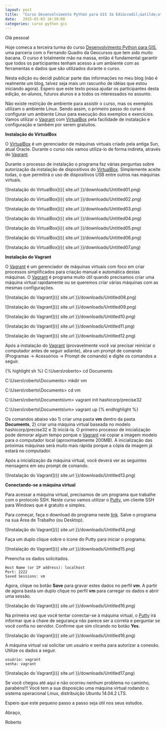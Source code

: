 ```yaml
---
layout: post
title:  "Curso Desenvolvimento Python para GIS 3a Edi&ccedil;&atilde;o"
date:   2015-03-03 16:39:00
categories: curso python gis
---
```


Ol&aacute; pessoal

Hoje comeca a terceira turma do curso [Desenvolvimento Python para GIS][geocursos-python], uma parceria com o Fernando Quadro da Geocursos que tem sido muito bacana. O curso &eacute; totalmente m&atilde;o na massa, ent&atilde;o &eacute; fundamental garantir que todos os participantes tenham acesso a um ambiente com as ferramentas e dados que s&atilde;o utilizados durante o curso.

Nesta edi&ccedil;&atilde;o eu decidi publicar parte das informa&ccedil;&otilde;es no meu blog (n&atilde;o &eacute; realmente um blog, talvez seja mais um rascunho de id&eacute;ias que estou iniciando agora). Espero que este texto possa ajudar os participantes desta edição, ex-alunos, futuros alunos e a todos os interessados no assunto.

Não existe restrição de ambiente para assistir o curso, mas os exemplos utilizam o ambiente Linux. Sendo assim, o primeiro passo do curso é configurar um ambiente Linux para execução dos exemplos e exercícios. Vamos utilizar o [Vagrant][vagrant] com [VirtualBox][virtualbox] pela facilidade de instalação e configuração e também por serem gratuitos.

**Instalação do VirtualBox**

O [VirtualBox][virtualbox] é um gerenciador de máquinas virtuais criado pela antiga Sun, atual Oracle. Durante o curso nós vamos utiliza-lo de forma indireta, através do [Vagrant][vagrant].

Durante o processo de instalação o programa faz várias perguntas sobre autorização da instalação de dispositivos do [VirtualBox][virtualbox]. Simplemente aceite todas, o que permitirá o uso de dispositivos USB entre outros nas máquinas virtuais.

![Instalação do VirtualBox]({{ site.url }}/downloads/Untitled01.png)

![Instalação do VirtualBox]({{ site.url }}/downloads/Untitled02.png)

![Instalação do VirtualBox]({{ site.url }}/downloads/Untitled03.png)

![Instalação do VirtualBox]({{ site.url }}/downloads/Untitled04.png)

![Instalação do VirtualBox]({{ site.url }}/downloads/Untitled05.png)

![Instalação do VirtualBox]({{ site.url }}/downloads/Untitled06.png)

![Instalação do VirtualBox]({{ site.url }}/downloads/Untitled07.png)

**Instalação do Vagrant**

O [Vagrant][vagrant] é um gerenciador de máquinas virtuais com foco em criar processos simplificados para criação manual e automática destas máquinas. O [Vagrant][vagrant] é programa muito útil quando precisamos criar uma máquina virtual rapidamente ou se queremos criar várias máquinas com as mesmas configurações.

![Instalação do Vagrant]({{ site.url }}/downloads/Untitled08.png)

![Instalação do Vagrant]({{ site.url }}/downloads/Untitled09.png)

![Instalação do Vagrant]({{ site.url }}/downloads/Untitled10.png)

![Instalação do Vagrant]({{ site.url }}/downloads/Untitled11.png)

![Instalação do Vagrant]({{ site.url }}/downloads/Untitled12.png)

Após a instalação do [Vagrant][vagrant] (provavelmente você vai precisar reiniciar o computador antes de seguir adiante), abra um prompt de comando (Programas -> Acessórios -> Prompt de comando) e digite os comandos a seguir.

{% highlight sh %}
C:\Users\roberto> cd Documents

C:\Users\roberto\Documents> mkdir vm

C:\Users\roberto\Documents> cd vm

C:\Users\roberto\Documents\vm> vagrant init hashicorp/precise32

C:\Users\roberto\Documents\vm> vagrant up
{% endhighlight %}

Os comandos abaixo vão 1) criar uma pasta **vm** dentro da pasta **Documents**, 2) criar uma máquina virtual baseada no modelo hashicorp/precise32 e 3) iniciá-la. O primeiro processo de inicialização pode demorar algum tempo porque o [Vagrant][vagrant] vai copiar a imagem modelo para o computador local (aproximadamente 200MB). A inicialização das próximas máquinas será muito mais rápida porque a cópia da imagem já estará no computador.

Após a inicialização da máquina virtual, você deverá ver as seguintes mensagens em seu prompt de comando.

![Instalação do Vagrant]({{ site.url }}/downloads/Untitled13.png)

**Conectando-se a máquina virtual**

Para acessar a máquina virtual, precisamos de um programa que trabalhe com o protocolo SSH. Neste curso vamos utilizar o [Putty][putty], um cliente SSH para Windows que é gratuito e simples.

Para começar, faça o download do programa neste [link][putty-download]. Salve o programa na sua Área de Trabalho (ou Desktop).

![Instalação do Vagrant]({{ site.url }}/downloads/Untitled14.png)

Faça um duplo clique sobre o ícone do Putty para iniciar o programa.

![Instalação do Vagrant]({{ site.url }}/downloads/Untitled15.png)

Preencha os dados solicitados.

```
Host Name (or IP address): localhost
Port: 2222
Saved Sessions: vm
```

Agora, clique no botão **Save** para gravar estes dados no perfil **vm**. A partir de agora basta um duplo clique no perfil **vm** para carregar os dados e abrir uma sessão.

![Instalação do Vagrant]({{ site.url }}/downloads/Untitled16.png)

Na primeira vez que você tentar conectar-se à máquina virtual, o [Putty][putty] irá informar que a chave de segurança não parece ser a correta e perguntar se você confia no servidor. Confirme que sim clicando no botão **Yes**.

![Instalação do Vagrant]({{ site.url }}/downloads/Untitled16.png)

A máquina virtual vai solicitar um usuário e senha para autorizar a conexão. Utilize os dados a seguir.

```
usuário: vagrant
senha: vagrant
```

![Instalação do Vagrant]({{ site.url }}/downloads/Untitled17.png)

Se você chegou até aqui e não ocorreu nenhum problema no caminho, parabéns!!! Você tem a sua disposição uma máquina virtual rodando o sistema operacional Linux, distribuição Ubuntu 14.04.2 LTS.

Espero que este pequeno passo a passo seja útil nos seus estudos.

Abraço,

Roberto

[geocursos-python]: http://www.geocursos.com.br/python
[vagrant]: http://www.vagrantup.com
[virtualbox]: https://www.virtualbox.org
[putty]: http://www.chiark.greenend.org.uk/~sgtatham/putty/download.html
[putty-download]: http://the.earth.li/~sgtatham/putty/latest/x86/putty.exe